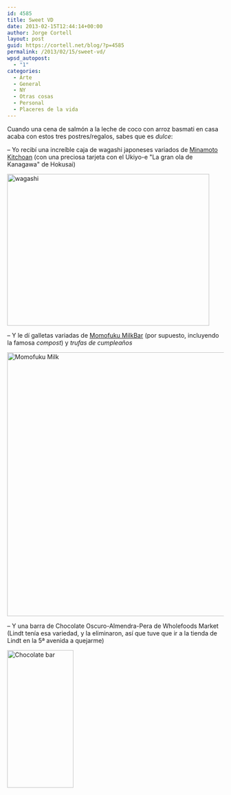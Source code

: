 ```yaml
---
id: 4585
title: Sweet VD
date: 2013-02-15T12:44:14+00:00
author: Jorge Cortell
layout: post
guid: https://cortell.net/blog/?p=4585
permalink: /2013/02/15/sweet-vd/
wpsd_autopost:
  - "1"
categories:
  - Arte
  - General
  - NY
  - Otras cosas
  - Personal
  - Placeres de la vida
---
```

Cuando una cena de salmón a la leche de coco con arroz basmati en casa acaba con estos tres postres/regalos, sabes que es _dulce_:

– Yo recibí una increíble caja de wagashi japoneses variados de <a title="https://www.kitchoan.com" href="https://www.kitchoan.com" target="_blank">Minamoto Kitchoan</a> (con una preciosa tarjeta con el Ukiyo-e "La gran ola de Kanagawa" de Hokusai)

<img class="aligncenter" alt="wagashi" src="https://lh6.googleusercontent.com/-IVpCqgDYJUw/UR2HTW88u3I/AAAAAAAAJT4/9ep_szwC_9E/s784/20130214_195325.jpg" width="470" height="353" />

– Y le dí galletas variadas de <a title="https://milkbarstore.com/main/stores/" href="https://milkbarstore.com/main/stores/" target="_blank">Momofuku MilkBar</a> (por supuesto, incluyendo la famosa _compost_) y _trufas de cumpleaños_

<img class="aligncenter" alt="Momofuku Milk" src="https://tinytinyfork.com/wp-content/uploads/2012/07/MomofukuMilkBar.jpg" width="614" height="614" />

– Y una barra de Chocolate Oscuro-Almendra-Pera de Wholefoods Market (Lindt tenía esa variedad, y la eliminaron, así que tuve que ir a la tienda de Lindt en la 5ª avenida a quejarme)

<img class="aligncenter" alt="Chocolate bar" src="https://3.bp.blogspot.com/-ZTTA7h3qcAM/TokU52fcSPI/AAAAAAAAAak/eEI2TXFukxI/s320/2012-01-07+1.JPG" width="154" height="320" />